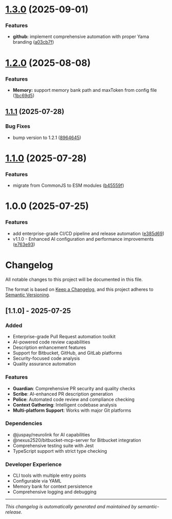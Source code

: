 # [1.3.0](https://github.com/juspay/yama/compare/v1.2.0...v1.3.0) (2025-09-01)

### Features

- **github:** implement comprehensive automation with proper Yama branding ([a03cb7f](https://github.com/juspay/yama/commit/a03cb7f499ea7793d626686beebde907551035d0))

# [1.2.0](https://github.com/juspay/yama/compare/v1.1.1...v1.2.0) (2025-08-08)

### Features

- **Memory:** support memory bank path and maxToken from config file ([1bc69d5](https://github.com/juspay/yama/commit/1bc69d5bda3ac5868d7537b881007beaf6916476))

## [1.1.1](https://github.com/juspay/yama/compare/v1.1.0...v1.1.1) (2025-07-28)

### Bug Fixes

- bump version to 1.2.1 ([8964645](https://github.com/juspay/yama/commit/89646450a7dec6ffcc3ad7fb745e1414fc751d4f))

# [1.1.0](https://github.com/juspay/yama/compare/v1.0.0...v1.1.0) (2025-07-28)

### Features

- migrate from CommonJS to ESM modules ([b45559f](https://github.com/juspay/yama/commit/b45559f86d37ab3516079becfa56a9f73ff8f062))

# 1.0.0 (2025-07-25)

### Features

- add enterprise-grade CI/CD pipeline and release automation ([e385d69](https://github.com/juspay/yama/commit/e385d69d135bee72f51ac4462adcfc9a4a4be17b))
- v1.1.0 - Enhanced AI configuration and performance improvements ([e763e93](https://github.com/juspay/yama/commit/e763e9341c2869433097b7a6bcc9080028934e1b))

# Changelog

All notable changes to this project will be documented in this file.

The format is based on [Keep a Changelog](https://keepachangelog.com/en/1.0.0/),
and this project adheres to [Semantic Versioning](https://semver.org/spec/v2.0.0.html).

## [1.1.0] - 2025-07-25

### Added

- Enterprise-grade Pull Request automation toolkit
- AI-powered code review capabilities
- Description enhancement features
- Support for Bitbucket, GitHub, and GitLab platforms
- Security-focused code analysis
- Quality assurance automation

### Features

- **Guardian**: Comprehensive PR security and quality checks
- **Scribe**: AI-enhanced PR description generation
- **Police**: Automated code review and compliance checking
- **Context Gathering**: Intelligent codebase analysis
- **Multi-platform Support**: Works with major Git platforms

### Dependencies

- @juspay/neurolink for AI capabilities
- @nexus2520/bitbucket-mcp-server for Bitbucket integration
- Comprehensive testing suite with Jest
- TypeScript support with strict type checking

### Developer Experience

- CLI tools with multiple entry points
- Configurable via YAML
- Memory bank for context persistence
- Comprehensive logging and debugging

---

_This changelog is automatically generated and maintained by semantic-release._

